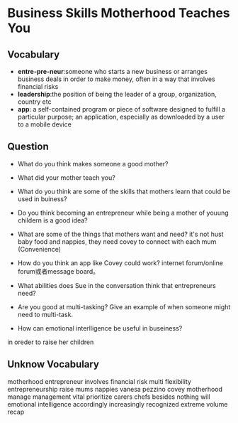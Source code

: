 # Business Skills Motherhood Teaches You
## Vocabulary
- **entre-pre-neur**:someone who starts a new business or arranges business deals in order to make money, often in a way that involves financial risks
- **leadership**:the position of being the leader of a group, organization, country etc
- **app**: a self-contained program or piece of software designed to fulfill a particular purpose; an application, especially as downloaded by a user to a mobile device

## Question
- What do you think makes someone a good mother?
- What did your mother teach you?
- What do you think are some of the skills that mothers learn that could be used in buiness?

- Do you think becoming an entrepreneur while being a mother of youung childern is a good idea?
- What are some of the things that mothers want and need?
it's not hust baby food and nappies, they need covey to connect with each mum (Convenience)
- How do you think an app like Covey could work?
internet forum/online forum或者message board。

- What abilities does Sue in the conversation think that entrepreneurs need?
- Are you good at multi-tasking? Give an example of when someone might need to multi-task.
- How can emotional interlligence be useful in buseiness?

in oreder to raise her children

## Unknow Vocabulary
motherhood
entrepreneur
involves
financial
risk
multi
flexibility
entrepreneurship
raise
mums
nappies
vanesa
pezzino
covey
motherhood
manage
management
vital
prioritize
carers
chefs
besides
nothing will
emotional intelligence
accordingly
increasingly recognized
extreme
volume
recap




